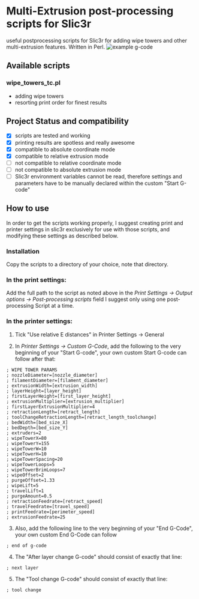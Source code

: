 # Multi-Extrusion post-processing scripts for Slic3r
useful postprocessing scripts for Slic3r for adding wipe towers and other multi-extrusion features. Written in Perl.
![example g-code](http://i.imgur.com/lOzlO5L.png)
## Available scripts
### wipe_towers_tc.pl
- adding wipe towers
- resorting print order for finest results

## Project Status and compatibility
- [x] scripts are tested and working
- [x] printing results are spotless and really awesome
- [x] compatible to absolute coordinate mode
- [x] compatible to relative extrusion mode
- [ ] not compatible to relative coordinate mode
- [ ] not compatible to absolute extrusion mode
- [ ] Slic3r environment variables cannot be read, therefore settings and parameters have to be manually declared within the custom "Start G-code"

## How to use
In order to get the scripts working properly, I suggest creating print and printer settings in slic3r exclusively for use with those scripts, and modifying these settings as described below.

### Installation
Copy the scripts to a directory of your choice, note that directory.

### In the print settings:
Add the full path to the script as noted above in the _Print Settings -> Output options -> Post-processing scripts_ field
I suggest only using one post-processing Script at a time.

### In the printer settings:
1. Tick "Use relative E distances" in Printer Settings -> General

2. In _Printer Settings -> Custom G-Code_, add the following to the very beginning of your "Start G-code", your own custom Start G-code can follow after that:
```
; WIPE TOWER PARAMS
; nozzleDiameter=[nozzle_diameter]
; filamentDiameter=[filament_diameter]
; extrusionWidth=[extrusion_width]
; layerHeight=[layer_height]
; firstLayerHeight=[first_layer_height]
; extrusionMultiplier=[extrusion_multiplier]
; firstLayerExtrusionMultiplier=4
; retractionLength=[retract_length]
; toolChangeRetractionLength=[retract_length_toolchange]
; bedWidth=[bed_size_X]
; bedDepth=[bed_size_Y]
; extruders=2
; wipeTowerX=80
; wipeTowerY=155
; wipeTowerW=10
; wipeTowerH=10
; wipeTowerSpacing=20
; wipeTowerLoops=5
; wipeTowerBrimLoops=7
; wipeOffset=2
; purgeOffset=1.33
; wipeLift=5
; travelLift=1
; purgeAmount=0.5
; retractionFeedrate=[retract_speed]
; travelFeedrate=[travel_speed]
; printFeedrate=[perimeter_speed]
; extrusionFeedrate=25
```

3. Also, add the following line to the very beginning of your "End G-Code", your own custom End G-Code can follow
```
; end of g-code
```

4. The "After layer change G-code" should consist of exactly that line:
```
; next layer
```

5. The "Tool change G-code" should consist of exactly that line:
```
; tool change
```

